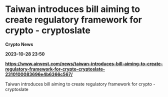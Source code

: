 # Taiwan introduces bill aiming to create regulatory framework for crypto - cryptoslate
**Crypto News**

**2023-10-28 23:50**

**https://www.ainvest.com/news/taiwan-introduces-bill-aiming-to-create-regulatory-framework-for-crypto-cryptoslate-2310100083696e4b6366c567/**

Taiwan introduces bill aiming to create regulatory framework for crypto - cryptoslate